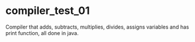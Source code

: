 # compiler_test_01
 Compiler that adds, subtracts, multiplies, divides, assigns variables and has print function, all done in java.
